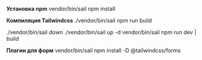 **Установка npm**
vendor/bin/sail npm install

**Компиляция Tailwindcss**
./vendor/bin/sail npm run build

./vendor/bin/sail down
./vendor/bin/sail up -d
vendor/bin/sail npm run dev | build

**Плагин для форм**
vendor/bin/sail npm install -D @tailwindcss/forms
